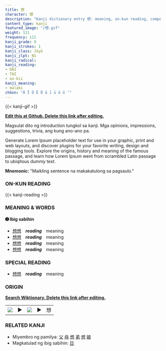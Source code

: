 ```yaml
---
title: 想
character: 想
description: "Kanji dictionary entry 想: meaning, on-kun reading, compounds, origin, related kanji"
content_type: kanji
featured_image: "/想.gif"
weight: 111
frequency: 111
kanji_grade: 9
kanji_strokes: 1
kanji_class: Jōyō
kanji_jlpt: N1
kanji_radical: 
kanji_reading: 
- DAI
- TAI
- oo-kii
kanji_meaning:
- malaki
chōon: "Ā Ī Ū Ē Ō ā ī ū ē ō ’"
---
```

[//]: # (Don't edit the line below. Kanji animated GIF code is automatically generated.)
{{< kanji-gif >}}

[//]: # (Edit below this line.)

**[Edit this at Github. Delete this link after editing.](https://github.com/tim0g/tim/tree/main/content/kanji/想/index.md)**

Magsulat dito ng introduction tungkol sa kanji. Mga opinions, impressions, suggestions, trivia, ang kung ano-ano pa.

Generate Lorem Ipsum placeholder text for use in your graphic, print and web layouts, and discover plugins for your favorite writing, design and blogging tools. Explore the origins, history and meaning of the famous passage, and learn how Lorem Ipsum went from scrambled Latin passage to ubiqitous dummy text.
 
**Mnemonic:** "Maikling sentence na makakatulong sa pagsaulo."

### ON-KUN READING

[//]: # (Don't edit the line below. ON-KUN READING code is automatically generated.)
{{< kanji-reading >}}

### MEANING & WORDS

#### ➊ **Ibig sabihin**
  - [想](../想)[想](../想)　***reading***　meaning
  - [想](../想)[想](../想)　***reading***　meaning
  - [想](../想)[想](../想)　***reading***　meaning
  - [想](../想)[想](../想)　***reading***　meaning

### SPECIAL READING
  - [想](../想)[想](../想)　***reading***　meaning

### ORIGIN

**[Search Wiktionary. Delete this link after editing.](https://wiktionary.org/wiki/想)**
<table class="kanji-table"><tr><td>
<img src="60px-想-bronze.svg.png">
</td><td>▶</td><td>
<img src="60px-想-oracle.svg.png">
</td><td>▶</td>
<td class="kanji-origin">想</td>
</tr></table>

### RELATED KANJI
- Miyembro ng pamilya: [父](../父) [母](../母) [想](../想) [弟](../弟) [想](../想) [娘](../娘)
- Magkatulad ng ibig sabihin: [日](../日)
